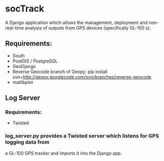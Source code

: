 # socTrack

A Django application which allows the management, deployment and non-real-time analysis of outputs from GPS devices (specifically GL-100 s).

## Requirements:

* South
* PostGIS / PostgreSQL
* GeoDjango
* Reverse Geocode branch of Geopy: pip install svn+http://geopy.googlecode.com/svn/branches/reverse-geocode
* matlibplot

## Log Server

### Requirements:

* Twisted

### log_server.py provides a Twisted server which listens for GPS logging data from
a GL-100 GPS tracker and imports it into the Django app.
